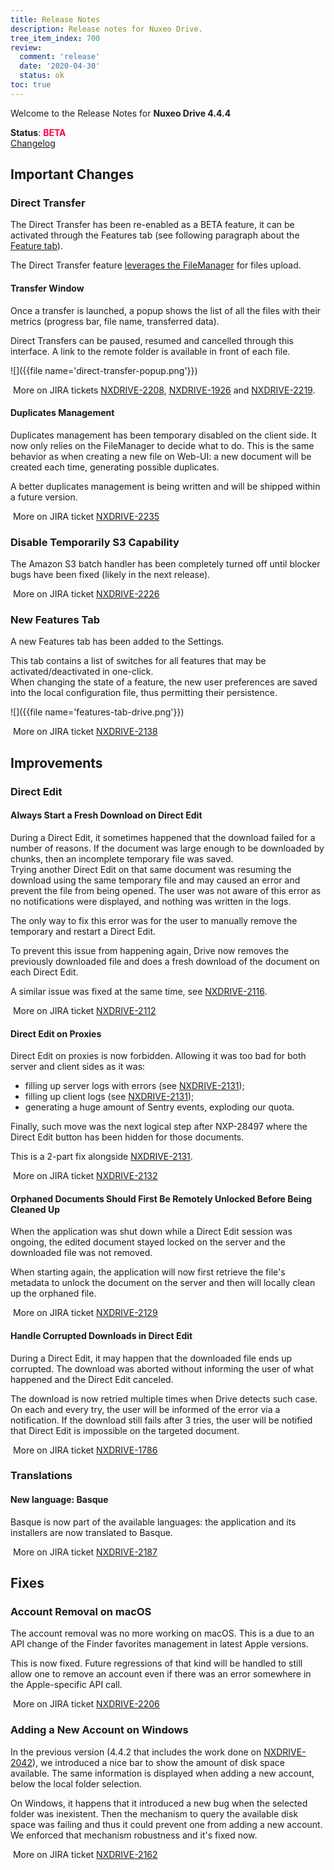 ```yaml
---
title: Release Notes
description: Release notes for Nuxeo Drive.
tree_item_index: 700
review:
  comment: 'release'
  date: '2020-04-30'
  status: ok
toc: true
---
```


Welcome to the Release Notes for **Nuxeo Drive 4.4.4**

**Status**: <font color="#ff0044">**BETA**</font> </br>
<i class="fa fa-long-arrow-right" aria-hidden="true"></i> [Changelog](https://github.com/nuxeo/nuxeo-drive/blob/master/docs/changes/4.4.4.md)

## Important Changes

### Direct Transfer

The Direct Transfer has been re-enabled as a BETA feature, it can be activated through the Features tab (see following paragraph about the [Feature tab](#new-feature-tab)).

The Direct Transfer feature [leverages the FileManager](https://jira.nuxeo.com/browse/NXDRIVE-2065) for files upload.

#### Transfer Window

Once a transfer is launched, a popup shows the list of all the files with their metrics (progress bar, file name, transferred data).

Direct Transfers can be paused, resumed and cancelled through this interface. A link to the remote folder is available in front of each file.

![]({{file name='direct-transfer-popup.png'}})

<i class="fa fa-long-arrow-right" aria-hidden="true"></i>&nbsp;More on JIRA tickets [NXDRIVE-2208](https://jira.nuxeo.com/browse/NXDRIVE-2208), [NXDRIVE-1926](https://jira.nuxeo.com/browse/NXDRIVE-1926) and [NXDRIVE-2219](https://jira.nuxeo.com/browse/NXDRIVE-2219).

#### Duplicates Management

Duplicates management has been temporary disabled on the client side. It now only relies on the FileManager to decide what to do. This is the same behavior as when creating a new file on Web-UI: a new document will be created each time, generating possible duplicates.

A better duplicates management is being written and will be shipped within a future version.

<i class="fa fa-long-arrow-right" aria-hidden="true"></i>&nbsp;More on JIRA ticket [NXDRIVE-2235](https://jira.nuxeo.com/browse/NXDRIVE-2235)

### Disable Temporarily S3 Capability

The Amazon S3 batch handler has been completely turned off until blocker bugs have been fixed (likely in the next release).

<i class="fa fa-long-arrow-right" aria-hidden="true"></i>&nbsp;More on JIRA ticket [NXDRIVE-2226](https://jira.nuxeo.com/browse/NXDRIVE-2226)

### New Features Tab

A new Features tab has been added to the Settings.

This tab contains a list of switches for all features that may be activated/deactivated in one-click.</br>
When changing the state of a feature, the new user preferences are saved into the local configuration file, thus permitting their persistence.

![]({{file name='features-tab-drive.png'}})

<i class="fa fa-long-arrow-right" aria-hidden="true"></i>&nbsp;More on JIRA ticket [NXDRIVE-2138](https://jira.nuxeo.com/browse/NXDRIVE-2138)

## Improvements

### Direct Edit

#### Always Start a Fresh Download on Direct Edit

During a Direct Edit, it sometimes happened that the download failed for a number of reasons.
If the document was large enough to be downloaded by chunks, then an incomplete temporary file was saved.</br>
Trying another Direct Edit on that same document was resuming the download using the same temporary file and may caused an error and prevent the file from being opened. The user was not aware of this error as no notifications were displayed, and nothing was written in the logs.

The only way to fix this error was for the user to manually remove the temporary and restart a Direct Edit.

To prevent this issue from happening again, Drive now removes the previously downloaded file and does a fresh download of the document on each Direct Edit.

A similar issue was fixed at the same time, see [NXDRIVE-2116](https://jira.nuxeo.com/browse/NXDRIVE-2116).

<i class="fa fa-long-arrow-right" aria-hidden="true"></i>&nbsp;More on JIRA ticket [NXDRIVE-2112](https://jira.nuxeo.com/browse/NXDRIVE-2112)

#### Direct Edit on Proxies

Direct Edit on proxies is now forbidden. Allowing it was too bad for both server and client sides as it was:

- filling up server logs with errors (see [NXDRIVE-2131](https://jira.nuxeo.com/browse/NXDRIVE-2131));
- filling up client logs (see [NXDRIVE-2131](https://jira.nuxeo.com/browse/NXDRIVE-2131));
- generating a huge amount of Sentry events, exploding our quota.

Finally, such move was the next logical step after NXP-28497 where the Direct Edit button has been hidden for those documents.

This is a 2-part fix alongside [NXDRIVE-2131](https://jira.nuxeo.com/browse/NXDRIVE-2131).

<i class="fa fa-long-arrow-right" aria-hidden="true"></i>&nbsp;More on JIRA ticket [NXDRIVE-2132](https://jira.nuxeo.com/browse/NXDRIVE-2132)

#### Orphaned Documents Should First Be Remotely Unlocked Before Being Cleaned Up

When the application was shut down while a Direct Edit session was ongoing, the edited document stayed locked on the server and the downloaded file was not removed.

When starting again, the application will now first retrieve the file's metadata to unlock the document on the server and then will locally clean up the orphaned file.

<i class="fa fa-long-arrow-right" aria-hidden="true"></i>&nbsp;More on JIRA ticket [NXDRIVE-2129](https://jira.nuxeo.com/browse/NXDRIVE-2129)

#### Handle Corrupted Downloads in Direct Edit

During a Direct Edit, it may happen that the downloaded file ends up corrupted.
The download was aborted without informing the user of what happened and the Direct Edit canceled.

The download is now retried multiple times when Drive detects such case. On each and every try, the user will be informed of the error via a notification. If the download still fails after 3 tries, the user will be notified that Direct Edit is impossible on the targeted document.

<i class="fa fa-long-arrow-right" aria-hidden="true"></i>&nbsp;More on JIRA ticket [NXDRIVE-1786](https://jira.nuxeo.com/browse/NXDRIVE-1786)

### Translations

#### New language: Basque

Basque is now part of the available languages: the application and its installers are now translated to Basque.

<i class="fa fa-long-arrow-right" aria-hidden="true"></i>&nbsp;More on JIRA ticket [NXDRIVE-2187](https://jira.nuxeo.com/browse/NXDRIVE-2187)

## Fixes

### Account Removal on macOS

The account removal was no more working on macOS. This is a due to an API change of the Finder favorites management in latest Apple versions.

This is now fixed. Future regressions of that kind will be handled to still allow one to remove an account even if there was an error somewhere in the Apple-specific API call.

<i class="fa fa-long-arrow-right" aria-hidden="true"></i>&nbsp;More on JIRA ticket [NXDRIVE-2206](https://jira.nuxeo.com/browse/NXDRIVE-2206)

### Adding a New Account on Windows

In the previous version (4.4.2 that includes the work done on [NXDRIVE-2042](https://jira.nuxeo.com/browse/NXDRIVE-2042)), we introduced a nice bar to show the amount of disk space available. The same information is displayed when adding a new account, below the local folder selection.

On Windows, it happens that it introduced a new bug when the selected folder was inexistent. Then the mechanism to query the available disk space was failing and thus it could prevent one from adding a new account.
We enforced that mechanism robustness and it's fixed now.

<i class="fa fa-long-arrow-right" aria-hidden="true"></i>&nbsp;More on JIRA ticket [NXDRIVE-2162](https://jira.nuxeo.com/browse/NXDRIVE-2162)


<!--To be published when 4.4.4 released
## Download Links

- [GNU/Linux](https://community.nuxeo.com/static/drive-updates/release/nuxeo-drive-4.4.4-x86_64.AppImage)
- [macOS](https://community.nuxeo.com/static/drive-updates/release/nuxeo-drive-4.4.4.dmg)
- [Windows](https://community.nuxeo.com/static/drive-updates/release/nuxeo-drive-4.4.4.exe)
-->
